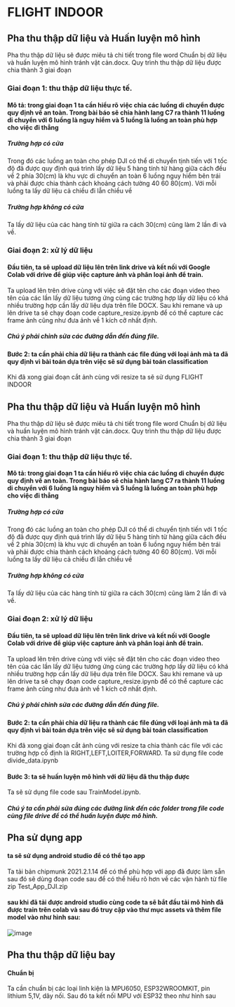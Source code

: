 # FLIGHT INDOOR
## Pha thu thập dữ liệu và Huấn luyện mô hình
Pha thu thập dữ liệu sẽ được miêu tả chi tiết trong file word Chuẩn bị dữ liệu và huấn luyện mô hình tránh vật cản.docx.
Quy trình thu thập dữ liệu được chia thành 3 giai đoạn
### Giai đoạn 1: thu thập dữ liệu thực tế.
#### Mô tả: trong giai đoạn 1 ta cần hiểu rõ việc chia các luồng di chuyển được quy định về an toàn. Trong bài báo sẽ chia hành lang C7 ra thành 11 luồng di chuyển với 6 luồng là nguy hiểm và 5 luồng là luồng an toàn phù hợp cho việc đi thẳng
##### Trường hợp có cửa
Trong đó các luồng an toàn cho phép DJI có thể di chuyển tịnh tiến với 1 tốc độ đã được quy định quá trình lấy dữ liệu 5 hàng tính từ hàng giữa cách đều về 2 phía 30(cm) là khu vực di chuyển an toàn
6 luồng nguy hiểm bên trái và phải được chia thành cách khoảng cách tường 40 60 80(cm).
Với mỗi luồng ta lấy dữ liệu cả chiều đi lẫn chiều về
##### Trường hợp không có cửa
Ta lấy dữ liệu của các hàng tính từ giữa ra cách 30(cm) cũng làm 2 lần đi và về.
### Giai đoạn 2: xử lý dữ liệu
#### Đầu tiên, ta sẽ upload dữ liệu lên trên link drive và kết nối với Google Colab với drive để giúp việc capture ảnh và phân loại ảnh để train.
Ta upload lên trên drive cùng với việc sẽ đặt tên cho các đoạn video theo tên của các lần lấy dữ liệu tương ứng cùng các trường hợp lấy dữ liệu có khá nhiều trường hợp cần lấy dữ liệu dựa trên file DOCX.
Sau khi remane và up lên drive ta sẽ chạy đoạn code capture_resize.ipynb để có thể capture các frame ảnh cũng như đưa ảnh về 1 kích cỡ nhất định.
#####  Chú ý phải chỉnh sửa các đường dẫn đến đúng file.
#### Bước 2: ta cần phải chia dữ liệu ra thành các file đúng với loại ảnh mà ta đã quy định vì bài toán dựa trên việc sẽ sử dụng bài toán classification 
Khi đã xong giai đoạn cắt ảnh cùng với resize ta sẽ sử dụng FLIGHT INDOOR
## Pha thu thập dữ liệu và Huấn luyện mô hình
Pha thu thập dữ liệu sẽ được miêu tả chi tiết trong file word Chuẩn bị dữ liệu và huấn luyện mô hình tránh vật cản.docx.
Quy trình thu thập dữ liệu được chia thành 3 giai đoạn
### Giai đoạn 1: thu thập dữ liệu thực tế.
#### Mô tả: trong giai đoạn 1 ta cần hiểu rõ việc chia các luồng di chuyển được quy định về an toàn. Trong bài báo sẽ chia hành lang C7 ra thành 11 luồng di chuyển với 6 luồng là nguy hiểm và 5 luồng là luồng an toàn phù hợp cho việc đi thẳng
##### Trường hợp có cửa
Trong đó các luồng an toàn cho phép DJI có thể di chuyển tịnh tiến với 1 tốc độ đã được quy định quá trình lấy dữ liệu 5 hàng tính từ hàng giữa cách đều về 2 phía 30(cm) là khu vực di chuyển an toàn
6 luồng nguy hiểm bên trái và phải được chia thành cách khoảng cách tường 40 60 80(cm).
Với mỗi luồng ta lấy dữ liệu cả chiều đi lẫn chiều về
##### Trường hợp không có cửa
Ta lấy dữ liệu của các hàng tính từ giữa ra cách 30(cm) cũng làm 2 lần đi và về.
### Giai đoạn 2: xử lý dữ liệu
#### Đầu tiên, ta sẽ upload dữ liệu lên trên link drive và kết nối với Google Colab với drive để giúp việc capture ảnh và phân loại ảnh để train.
Ta upload lên trên drive cùng với việc sẽ đặt tên cho các đoạn video theo tên của các lần lấy dữ liệu tương ứng cùng các trường hợp lấy dữ liệu có khá nhiều trường hợp cần lấy dữ liệu dựa trên file DOCX.
Sau khi remane và up lên drive ta sẽ chạy đoạn code capture_resize.ipynb để có thể capture các frame ảnh cũng như đưa ảnh về 1 kích cỡ nhất định.
#####  Chú ý phải chỉnh sửa các đường dẫn đến đúng file.
#### Bước 2: ta cần phải chia dữ liệu ra thành các file đúng với loại ảnh mà ta đã quy định vì bài toán dựa trên việc sẽ sử dụng bài toán classification 
Khi đã xong giai đoạn cắt ảnh cùng với resize ta chia thành các file với các trường hợp cố định là RIGHT,LEFT,LOITER,FORWARD.
Ta sử dụng file code divide_data.ipynb
#### Bước 3: ta sẽ huấn luyện mô hình với dữ liệu đã thu thập được
Ta sẽ sử dụng file code sau TrainModel.ipynb.
##### Chú ý ta cần phải sửa đúng các đường link đến các folder trong file code cùng file drive để có thể huấn luyện được mô hình.
## Pha sử dụng app
####  ta sẽ sử dụng android studio để có thể tạo app
Ta tải bản chipmunk 2021.2.1.14 để có thể phù hợp với app đã được làm sẵn sau đó sẽ dùng đoạn code sau để có thể hiểu rõ hơn về các vận hành từ file zip Test_App_DJI.zip
#### sau khi đã tải được android studio cùng code ta sẽ bắt đầu tải mô hình đã được train trên colab và sau đó truy cập vào thư mục assets và thêm file model vào như hình sau:
![image](https://github.com/user-attachments/assets/a92cce30-cc84-4617-987c-5d2f7b1c6a75)
## Pha thu thập dữ liệu bay
#### Chuẩn bị
Ta cần chuẩn bị các loại linh kiện là MPU6050, ESP32WROOMKIT, pin lithium 5,1V, dây nối. Sau đó ta kết nối MPU với ESP32 theo như hình sau

